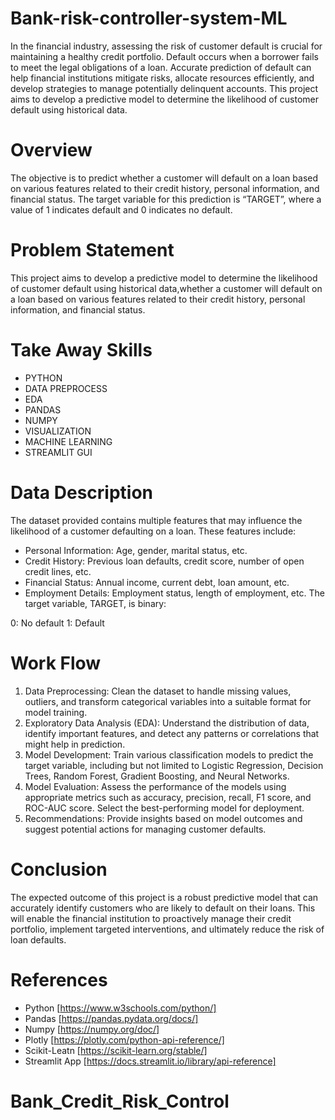 # Bank-risk-controller-system-ML
In the financial industry, assessing the risk of customer default is crucial for maintaining a healthy credit portfolio. Default occurs when a borrower fails to meet the legal obligations of a loan. Accurate prediction of default can help financial institutions mitigate risks, allocate resources efficiently, and develop strategies to manage potentially delinquent accounts. This project aims to develop a predictive model to determine the likelihood of customer default using historical data.
# Overview
The objective is to predict whether a customer will default on a loan based on various features related to their credit history, personal information, and financial status. The target variable for this prediction is “TARGET”, where a value of 1 indicates default and 0 indicates no default.
# Problem Statement
This project aims to develop a predictive model to determine the likelihood of customer default using historical data,whether a customer will default on a loan based on various features related to their credit history, personal information, and financial status.
# Take Away Skills
- PYTHON
- DATA PREPROCESS
- EDA
- PANDAS
- NUMPY
- VISUALIZATION
- MACHINE LEARNING
- STREAMLIT GUI
# Data Description
The dataset provided contains multiple features that may influence the likelihood of a customer defaulting on a loan. These features include:

- Personal Information: Age, gender, marital status, etc.
- Credit History: Previous loan defaults, credit score, number of open credit lines, etc.
- Financial Status: Annual income, current debt, loan amount, etc.
- Employment Details: Employment status, length of employment, etc.
The target variable, TARGET, is binary:

0: No default
1: Default
# Work Flow
1. Data Preprocessing:
Clean the dataset to handle missing values, outliers, and transform categorical variables into a suitable format for model training.
2. Exploratory Data Analysis (EDA): Understand the distribution of data, identify important features, and detect any patterns or correlations that might help in prediction.
3. Model Development: Train various classification models to predict the target variable, including but not limited to Logistic Regression, Decision Trees, Random Forest, Gradient Boosting, and Neural Networks.
4. Model Evaluation: Assess the performance of the models using appropriate metrics such as accuracy, precision, recall, F1 score, and ROC-AUC score. Select the best-performing model for deployment.
5. Recommendations: Provide insights based on model outcomes and suggest potential actions for managing customer defaults.
# Conclusion
The expected outcome of this project is a robust predictive model that can accurately identify customers who are likely to default on their loans. This will enable the financial institution to proactively manage their credit portfolio, implement targeted interventions, and ultimately reduce the risk of loan defaults.
# References
- Python [https://www.w3schools.com/python/]
- Pandas [https://pandas.pydata.org/docs/]
- Numpy [https://numpy.org/doc/]
- Plotly [https://plotly.com/python-api-reference/]
- Scikit-Leatn [https://scikit-learn.org/stable/]
- Streamlit App [https://docs.streamlit.io/library/api-reference]






# Bank_Credit_Risk_Control
